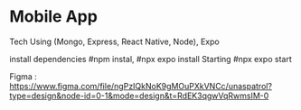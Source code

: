 # Mobile App
Tech Using (Mongo, Express, React Native, Node), Expo




install dependencies #npm instal, #npx expo install 
Starting #npx expo start

Figma : https://www.figma.com/file/ngPzIQkNoK9gMOuPXkVNCc/unaspatrol?type=design&node-id=0-1&mode=design&t=RdEK3qgwVqRwmsIM-0
